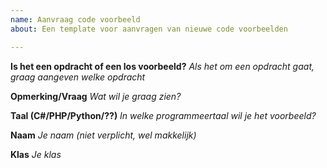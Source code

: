 ```yaml
---
name: Aanvraag code voorbeeld
about: Een template voor aanvragen van nieuwe code voorbeelden

---
```


**Is het een opdracht of een los voorbeeld?**
*Als het om een opdracht gaat, graag aangeven welke opdracht*

**Opmerking/Vraag**
*Wat wil je graag zien?*

**Taal (C#/PHP/Python/??)**
*In welke programmeertaal wil je het voorbeeld?*

**Naam**
*Je naam (niet verplicht, wel makkelijk)*

**Klas**
*Je klas*
